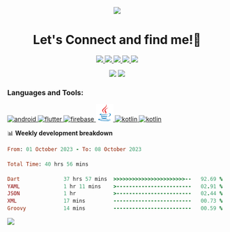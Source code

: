 <p align="center">
  <img src="https://capsule-render.vercel.app/api?type=waving&color=gradient&text=Hello_everyboyd!&height=100&section=header"/>
</p>

<h1 align="center">
  Let's Connect and find me!💬
</h1>

<p align="center">
  
<a href="https://www.linkedin.com/in/khan347/">
  <img height="50" src="https://cdn2.iconfinder.com/data/icons/social-media-2285/512/1_Linkedin_unofficial_colored_svg-512.png"/>
</a>

<a href="https://medium.com/@j_khan347">
  <img height="50" src="https://cdn3.iconfinder.com/data/icons/social-media-2285/1151/Medium_logo_-_black-256.png"/>
</a>


<a href="https://t.me/betta_347">
  <img height="50" src="https://cdn3.iconfinder.com/data/icons/social-icons-33/512/Telegram-256.png"/>
</a>

<a href="https://twitter.com/j_khan347">
  <img height="50" src="https://cdn2.iconfinder.com/data/icons/social-media-2285/512/1_Twitter3_colored_svg-512.png"/>
</a>


<a href="https://www.pinterest.com/betta347/">
  <img height="50" src="https://cdn2.iconfinder.com/data/icons/social-media-2285/512/1_Pinterest_colored_svg-256.png"/>
</a>

</p>

<p align="center">
  <img src= "https://media.giphy.com/media/v1.Y2lkPTc5MGI3NjExemxodXByN284b3dsdnA0bWc4c3kyYW96NTc4eGVqMHV0a2s0M250NCZlcD12MV9pbnRlcm5hbF9naWZfYnlfaWQmY3Q9Zw/Zll2OF7cp3HkAhxkJM/giphy.gif"  width="400" >
  <img src= "https://i.pinimg.com/originals/4c/c5/51/4cc551bf58d8fd97efd61f7cd0611836.png"  width="400">
</p>

<h3 align="left">Languages and Tools:</h3>
<p align="left"> 
  <a href="https://developer.android.com" target="_blank" rel="noreferrer"> 
    <img src="https://www.vectorlogo.zone/logos/android/android-icon.svg" alt="android" width="40" height="40"/> 
  </a> 
  <a href="https://flutter.dev" target="_blank" rel="noreferrer"> 
    <img src="https://www.vectorlogo.zone/logos/flutterio/flutterio-icon.svg" alt="flutter" width="40" height="40"/> 
  </a>
  <a href="https://firebase.google.com/" target="_blank" rel="noreferrer"> 
    <img src="https://www.vectorlogo.zone/logos/firebase/firebase-icon.svg" alt="firebase" width="40" height="40"/> 
  </a>
  <a href="https://www.java.com" target="_blank" rel="noreferrer"> 
    <img src="https://raw.githubusercontent.com/devicons/devicon/master/icons/java/java-original.svg" alt="java" width="40" height="40"/>
  </a> 
  <a href="https://kotlinlang.org" target="_blank" rel="noreferrer"> 
    <img src="https://www.vectorlogo.zone/logos/kotlinlang/kotlinlang-icon.svg" alt="kotlin" width="40" height="40"/> 
  </a> 
  <a href="https://dart.dev/" target="_blank" rel="noreferrer"> 
    <img src="https://www.vectorlogo.zone/logos/dartlang/dartlang-icon.svg" alt="kotlin" width="40" height="40"/> 
  </a> 
</p>




📊 **Weekly development breakdown**

<!--START_SECTION:waka-->

```ruby
From: 01 October 2023 - To: 08 October 2023

Total Time: 40 hrs 56 mins

Dart              37 hrs 57 mins  >>>>>>>>>>>>>>>>>>>>>>>--   92.69 %
YAML              1 hr 11 mins    >------------------------   02.91 %
JSON              1 hr            >------------------------   02.44 %
XML               17 mins         -------------------------   00.73 %
Groovy            14 mins         -------------------------   00.59 %
```

<!--END_SECTION:waka-->

<!--
**betta347/betta347** is a ✨ _special_ ✨ repository because its `README.md` (this file) appears on your GitHub profile.

Here are some ideas to get you started:

- 🔭 I’m currently working on ...
- 🌱 I’m currently learning ...
- 👯 I’m looking to collaborate on ...
- 🤔 I’m looking for help with ...
- 💬 Ask me about ...
- 📫 How to reach me: ...
- 😄 Pronouns: ...
- ⚡ Fun fact: ...
-->

<p align="left">
  <img src="https://capsule-render.vercel.app/api?type=waving&color=gradient&height=100&section=footer"/>
</p>
